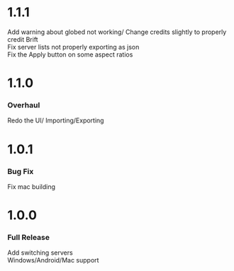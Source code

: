 # 1.1.1
Add warning about globed not working/
Change credits slightly to properly credit Brift\
Fix server lists not properly exporting as json\
Fix the Apply button on some aspect ratios
# 1.1.0
### Overhaul
Redo the UI/
Importing/Exporting
# 1.0.1
### Bug Fix
Fix mac building
# 1.0.0
### Full Release
Add switching servers\
Windows/Android/Mac support